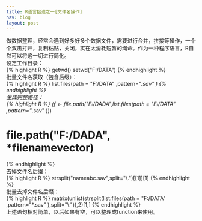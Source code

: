 ```yaml
---
title: R语言拾遗之一[文件名操作]
nav: blog
layout: post
---
```


做数据整理，经常会遇到好多好多个数据文件，需要进行合并，拼接等操作，一个个双击打开，复制粘贴，关闭，实在太消耗短暂的绳命。作为一种程序语言，R自然可以将这一切进行简化。  
设定工作目录：  
{% highlight R %}
getwd()
setwd("F:/DATA")
{% endhighlight %}  
批量文件名获取（包含后缀）：  
{% highlight R %}
list.files(path = "F:/DATA" ,pattern="*.sav" )
{% endhighlight %}  
生成完整路径：  
{% highlight R %}
(f <- file.path("F:/DADA",list.files(path = "F:/DATA" ,pattern="*.sav" )))
# file.path("F:/DADA", *filenamevector)
{% endhighlight %}  
去掉文件名后缀：  
{% highlight R %}
strsplit("nameabc.sav",split="\\.")[[1]][1]
{% endhighlight %}  
批量去掉文件名后缀：  
{% highlight R %}
matrix(unlist(strsplit(list.files(path = "F:/DATA" ,pattern="*.sav" ),split="\\.")),2)[1,]
{% endhighlight %}  
上述语句相对简单，以后如果有空，可以整理成function来使用。